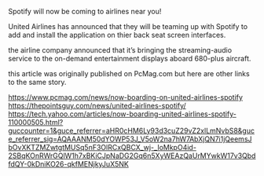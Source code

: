 Spotify will now be coming to airlines near you!

United Airlines has announced that they will be teaming up with Spotify to add and install the application on thier back seat screen interfaces.

the airline company announced that it’s bringing the streaming-audio service to the on-demand entertainment displays aboard 680-plus aircraft.

this article was originally published on PcMag.com but here are other links to the same story.

https://www.pcmag.com/news/now-boarding-on-united-airlines-spotify
https://thepointsguy.com/news/united-airlines-spotify/
https://tech.yahoo.com/articles/now-boarding-united-airlines-spotify-110000505.html?guccounter=1&guce_referrer=aHR0cHM6Ly93d3cuZ29vZ2xlLmNvbS8&guce_referrer_sig=AQAAANM50dYOWP53J_V5oW2na7hW7AbXjQN7i1jQeemsJbOvXKTZMZwtgtMUSq5nF3OlRCxQBCX_wj-_IoMkpO4id-2SBqKOnRWrGQlW1h7xBKiCJpNaDG2Gq6n5XyWEAzQaUrMYwkW17v3QbdfdQY-0kDniKO26-qkfMENjkyJuX5NK

